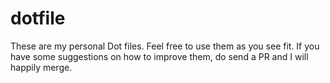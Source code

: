 # dotfile
These are my personal Dot files. Feel free to use them as you see fit. If you have some suggestions on how to improve them, do send a PR and I will happily merge.

